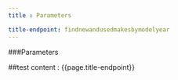```yaml
---
title : Parameters

title-endpoint: findnewandusedmakesbymodelyear
---
```


###Parameters

##test content : {{page.title-endpoint}} 
